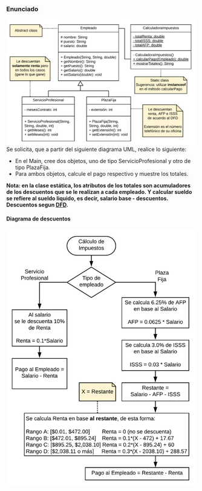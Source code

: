 ### Enunciado

![alt text](./Img/UML.png)
Se solicita, que a partir del siguiente diagrama UML, realice lo siguiente:

* En el Main, cree dos objetos, uno de tipo ServicioProfesional y otro de tipo PlazaFija.
* Para ambos objetos, calcule el pago respectivo y muestre los totales.

**Nota: en la clase estática, los atributos de los totales son acumuladores de los descuentos que se le realizan a cada empleado. Y calcular sueldo se refiere al sueldo liquido, es decir, salario base - descuentos. Descuentos segun [DFD](#diagrama-de-descuentos).**

#### Diagrama de descuentos
![alt text](./Img/CalcularImpuestos.png)